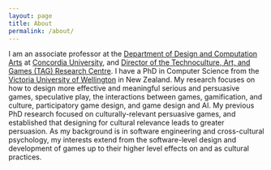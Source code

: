 ```yaml
---
layout: page
title: About
permalink: /about/
---
```


I am an associate professor at the [Department of Design and Computation Arts](https://www.concordia.ca/finearts/design.html) at [Concordia University](https://www.concordia.ca/), and [Director of the Technoculture, Art, and Games (TAG) Research Centre](http://tag.hexagram.ca/). I have a PhD in Computer Science from the [Victoria University of Wellington](http://www.victoria.ac.nz/home/) in New Zealand. My research focuses on how to design more effective and meaningful serious and persuasive games, speculative play, the interactions between games, gamification, and culture, participatory game design, and game design and AI. My previous PhD research focused on culturally-relevant persuasive games, and established that designing for cultural relevance leads to greater persuasion. As my background is in software engineering and cross-cultural psychology, my interests extend from the software-level design and development of games up to their higher level effects on and as cultural practices.
